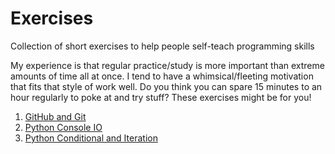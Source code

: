 # Exercises
Collection of short exercises to help people self-teach programming skills

My experience is that regular practice/study is more important than extreme amounts of time all at once. I tend to have a whimsical/fleeting motivation that fits that style of work well. Do you think you can spare 15 minutes to an hour regularly to poke at and try stuff? These exercises might be for you!

1. [GitHub and Git](1_github_and_git.md)
2. [Python Console IO](2_python_console_io.md)
3. [Python Conditional and Iteration](3_python_conditional_and_iteration.md)
